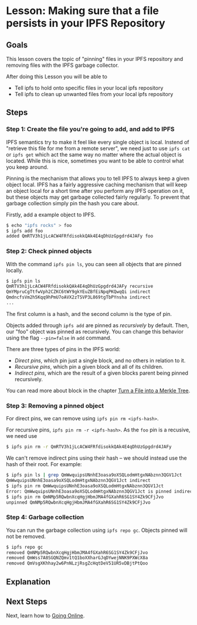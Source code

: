 # Lesson: Making sure that a file persists in your IPFS Repository

## Goals

This lesson covers the topic of "pinning" files in your IPFS repository and removing files with the IPFS garbage collector.

After doing this Lesson you will be able to  
* Tell ipfs to hold onto specific files in your local ipfs repository
* Tell ipfs to clean up unwanted files from your local ipfs repository

## Steps

### Step 1: Create the file you're going to add, and add to IPFS

IPFS semantics try to make it feel like every single object is local. Instend of "retrieve this file for me from a remote server", we need just to use `ipfs cat` or `ipfs get` which act the same way no matter where the actual object is located. While this is nice, sometimes you want to be able to control what you keep around.

Pinning is the mechanism that allows you to tell IPFS to always keep a given object local. IPFS has a fairly aggressive caching mechanism that will keep an object local for a short time after you perform any IPFS operation on it, but these objects may get garbage collected fairly regularly. To prevent that garbage collection simply pin the hash you care about. 

Firstly, add a example object to IPFS.

```sh
$ echo "ipfs rocks" > foo
$ ipfs add foo
added QmRTV3h1jLcACW4FRfdisokkQAk4E4qDhUzGpgdrd4JAFy foo
```

### Step 2: Check pinned objects

With the command `ipfs pin ls`, you can seen all objects that are pinned locally.

```sh
$ ipfs pin ls
QmRTV3h1jLcACW4FRfdisokkQAk4E4qDhUzGpgdrd4JAFy recursive
QmYMpruCgTtfwVph2CZKC6tWY9gkYEuZBfEiNpqPKQwqQi indirect
QmdncfsVm2h5Kqq9hPmU7oAVX2zTSVP3L869tgTbPYnsha indirect
...
```

The first column is a hash, and the second column is the type of pin.

Objects added through `ipfs add` are pinned as *recursively* by default. Then, our "foo" object was pinned as recursively. You can change this behavior using the flag `--pin=false` in `add` command.

There are three types of pins in the IPFS world:
* *Direct pins*, which pin just a single block, and no others in relation to it.
* *Recursive pins*, which pin a given block and all of its children.
* *Indirect pins*, which are the result of a given blocks parent being pinned recursively.

You can read more about block in the chapter [Turn a File into a Merkle Tree](/ipfs-dag/lessons/files-as-dags.html).

### Step 3: Removing a pinned object

For direct pins, we can remove using `ipfs pin rm <ipfs-hash>`.

For recursive pins, `ipfs pin rm -r <ipfs-hash>`. As the `foo` pin is a recusive, we need use

```sh
$ ipfs pin rm -r QmRTV3h1jLcACW4FRfdisokkQAk4E4qDhUzGpgdrd4JAFy
```

We can't remove indirect pins using their hash – we should instead use the hash of their root. For example:

```sh
$ ipfs pin ls | grep QmWwquipsUNnhE3oasa9oXSQLodmHtgxNAbznn3QGV1Jct
QmWwquipsUNnhE3oasa9oXSQLodmHtgxNAbznn3QGV1Jct indirect
$ ipfs pin rm QmWwquipsUNnhE3oasa9oXSQLodmHtgxNAbznn3QGV1Jct
Error: QmWwquipsUNnhE3oasa9oXSQLodmHtgxNAbznn3QGV1Jct is pinned indirectly under QmNMp5RQwbnXcqHgjHbmJMA4fGXahR6SG1SY4Zk9CFjJvo
$ ipfs pin rm QmNMp5RQwbnXcqHgjHbmJMA4fGXahR6SG1SY4Zk9CFjJvo
unpinned QmNMp5RQwbnXcqHgjHbmJMA4fGXahR6SG1SY4Zk9CFjJvo
```

### Step 4: Garbage collection

You can run the garbage collection using `ipfs repo gc`. Objects pinned will not be removed.

```sh
$ ipfs repo gc                                                       
removed QmNMp5RQwbnXcqHgjHbmJMA4fGXahR6SG1SY4Zk9CFjJvo
removed QmWss7A8SGQNZQmv1tQ1boXXharGJqDYwejNNK9PXWcX8a
removed QmVsgXKhhay2w6PnNLzjRsgZcHqtDeV51UR5vDBjtPtQoo
```

## Explanation

## Next Steps

Next, learn how to [Going Online](/going-online/README.md).
